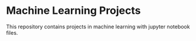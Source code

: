 # Machine Learning Projects
This repository contains projects in machine learning with jupyter notebook files.

